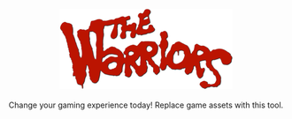 <p align="center">
<img src="https://github.com/JustinFreeburn/The-Warriors-PlayStation2-WAD-explorer/blob/main/Readme/warriors_logo.png">
<br><br>
Change your gaming experience today! Replace game assets with this tool.
</p>
